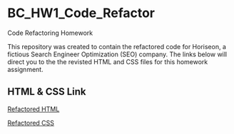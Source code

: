 # BC_HW1_Code_Refactor
Code Refactoring Homework

This repository was created to contain the refactored code for Horiseon, a fictious Search Engineer Optimization (SEO) company. The links below will direct you to the the revisted HTML and CSS files for this homework assignment.

## HTML & CSS Link 
<a href="https://github.com/02Dade12/BC_HW1_Code_Refactor/blob/main/Homework/Develop/index.html">Refactored HTML</a>
<div>
<a href="https://github.com/02Dade12/BC_HW1_Code_Refactor/blob/main/Homework/Develop/assets/css/style.css">Refactored CSS</a>
